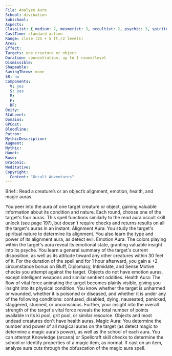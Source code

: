 ```yaml
---
File: Analyze Aura
School: divination
Subschool: 
Aspects: 
ClassList: { medium: 2, mesmerist: 3, occultist: 2, psychic: 3, spiritualist: 3 }
CastTime: standard action
Range: close (25 + 5 ft./2 levels)
Area: 
Effect: 
Targets: one creature or object
Duration: concentration, up to 1 round/level
Dismissible: 
Shapeable: 
SavingThrow: none
SR: no
Components:
  V: yes
  S: yes
  M: 
  F: 
  DF: 
Deity: 
SLALevel: 
Domains: 
GPCost: 
Bloodline: 
Patron: 
MythicDescription: 
Augment: 
Mythic: 
Haunt: 
Ruse: 
Draconic: 
Meditative: 
Copyright:
  Content: "Occult Adventures"
---
```

Brief:: Read a creature’s or an object’s alignment, emotion, health, and magic auras.

You peer into the aura of one target creature or object, gaining valuable information about its condition and nature. Each round, choose one of the target's four auras. This spell functions similarly to the read aura occult skill unlock (see page 197), but doesn't require checks and returns results on all the target's auras in an instant.  Alignment Aura: You study the target's spiritual nature to determine its alignment. You also learn the type and power of its alignment aura, as detect evil.  Emotion Aura: The colors playing within the target's aura reveal its emotional state, granting valuable insight into its psyche. You learn a general summary of the target's current disposition, as well as its attitude toward any other creatures within 30 feet of it. For the duration of the spell and for 1 hour afterward, you gain a +2 circumstance bonus on Bluff, Diplomacy, Intimidate, and Sense Motive checks you attempt against the target. Objects do not have emotion auras, except intelligent weapons and similar sentient oddities.  Health Aura: The flow of vital force animating the target becomes plainly visible, giving you insight into its physical condition. You know whether the target is unharmed or wounded, whether it is poisoned or diseased, and whether it is under any of the following conditions: confused, disabled, dying, nauseated, panicked, staggered, stunned, or unconscious. Further, your insight into the overall strength of the target's vital force reveals the total number of points available in its ki pool, grit pool, or similar resource. Objects and most undead creatures don't have health auras.  Magic Aura: You determine the number and power of all magical auras on the target (as detect magic to determine a magic aura's power), as well as the school of each aura. You can attempt Knowledge (arcana) or Spellcraft skill checks to determine the school or identify properties of a magic item, as normal. If cast on an item, analyze aura cuts through the obfuscation of the magic aura spell.
